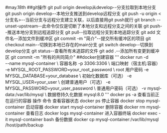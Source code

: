 #may.18th
##git操作
git pull origin develop从develop--分支拉取到本地分支
git push origin develop--本地分支推送到develop远程分支
git push -u origin <分支名>--当前分支与远程分支建立关联，以后直接用git push就行
git branch --unset-upstream--此命令仅仅是切断了本地分支和远程分支之间的关联
git push--推送本地分支到远程追踪分支
git pull--拉取远程分支到本地追踪分支
git add 文件名--添加文件到缓冲区
git commit -m "简介"--提交所有缓冲区的项目
git checkout main--切换到本地已存在的main分支
git switch develop--切换到develop分支
git status--查看所有未追踪的文件
git add .--添加所有变更到缓冲区
git commit -m "所有的共同简介"
##docker创建容器
'''
docker run -d \
  --name mysql-container \          容器名称
  -p 3306:3306 \                   端口映射（宿主机:容器）
  -e MYSQL_ROOT_PASSWORD=your_root_password \   root 用户密码
  -e MYSQL_DATABASE=your_database \           初始化数据库（可选）
  -e MYSQL_USER=your_user \                    创建普通用户（可选）
  -e MYSQL_PASSWORD=your_user_password \       普通用户密码（可选）
  -v mysql-data:/var/lib/mysql \               数据卷持久化数据
  mysql:8.0
'''
docker ps -a 查看当前正在运行的容器
操作	命令
查看容器状态	docker ps
停止容器	docker stop mysql-container
启动容器	docker start mysql-container
删除容器	docker rm mysql-container
查看日志	docker logs mysql-container
进入容器终端	docker exec -it mysql-container bash
备份数据	docker cp mysql-container:/var/lib/mysql /host/path/backup
